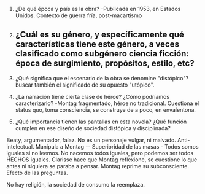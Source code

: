 1. ¿De qué época y país es la obra?
	-Publicada en 1953, en Estados Unidos.
	Contexto de guerra fría, post-macartismo

2. ¿Cuál es su género, y específicamente qué características tiene este género, a veces clasificado como subgénero ciencia ficción: época de surgimiento, propósitos, estilo, etc?
	-
3. ¿Qué significa que el escenario de la obra se denomine "distópico"? buscar también el significado de su opuesto "utópico".

4. ¿La narración tiene cierta clase de héroe? ¿Cómo podríamos caracterizarlo?
	-Montag fragmentado, héroe no tradicional. Cuestiona el status quo, toma consciencia, se construye de a poco, en envalentona.

5. ¿Qué importancia tienen las pantallas en esta novela? ¿Qué función cumplen en ese diseño de sociedad distópica y disciplinada?

Beaty, argumentador, falaz. No es un personaje vulgar, ni malvado. Anti-intelectual.
Manipula a Montag -- Superioridad de las masas - Todos somos iguales si no leemos.
No nacemos todos iguales, pero podemos ser todos HECHOS iguales.
Clarisse hace que Montag reflexione, se cuestione lo que antes ni siquiera se paraba a pensar.
Montag reprime su subconsciente. 
Efecto de las preguntas.

No hay religión, la sociedad de consumo la reemplaza.